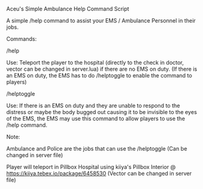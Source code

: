 Aceu's Simple Ambulance Help Command Script

A simple /help command to assist your EMS / Ambulance Personnel in their jobs. 

Commands: 

/help

Use: Teleport the player to the hospital (directly to the check in doctor, vector can be changed in server.lua) if there are no EMS on duty. 
(If there is an EMS on duty, the EMS has to do /helptoggle to enable the command to players)

/helptoggle

Use: If there is an EMS on duty and they are unable to respond to the distress or maybe the body bugged out causing it to be invisible to the eyes of the EMS, the EMS may use this command to allow players to use the /help command.

Note:

Ambulance and Police are the jobs that can use the /helptoggle (Can be changed in server file)

Player will teleport in Pillbox Hospital using kiiya's Pillbox Interior @ https://kiiya.tebex.io/package/6458530 (Vector can be changed in server file)

